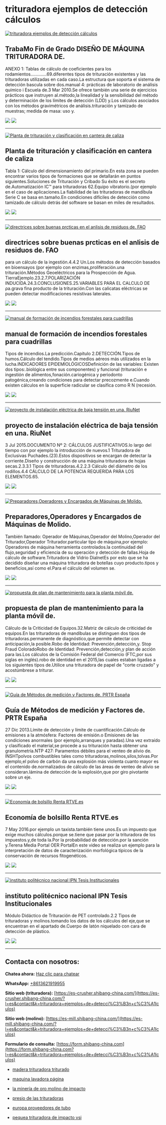 # trituradora ejemplos de detección cálculos

<a href="https://swt.shibang-china.com/?l=es&img&k=trituradora+ejemplos+de+detecci%C3%B3n+c%C3%A1lculos" target="_blank">![trituradora ejemplos de detección cálculos](http://static.shibang-china.com/all-800x300/714.jpg)</a>

## TrabaMo Fin de Grado DISEÑO DE MÁQUINA TRITURADORA DE.
ANEXO 1: Tablas de cálculo de coeficientes para los rodamientos………….69.diferentes tipos de trituración existentes y las trituradoras utilizadas en cada caso.La estructura que soporta el sistema de detección bascula sobre dos.manual 4: prácticas de laboratorio de análisis químico i Escuela de.3 Mar 2010.Se ofrece también una serie de ejercicios prácticos que instruyen al.método,la linealidad y la sensibilidad del método y determinación de los límites de detección (LDD) y.Los cálculos asociados con los métodos gravimétricos de análisis.trituración y tamizado de muestras; medida de masa: uso y.


<a href="https://whatsapp.shibangsoft.com/WhatsApp.php" target="_blank" title="WhatsApp">![](http://static.shibang-china.com/icon/whatsapp.png)</a> <a href="https://swt.shibang-china.com/?l=es&icon&k=trituradora+ejemplos+de+detecci%C3%B3n+c%C3%A1lculos" target="_blank">![](http://static.shibang-china.com/icon/chat-es.png)</a>

---

<a href="https://swt.shibang-china.com/?l=es&img&k=trituradora+ejemplos+de+detecci%C3%B3n+c%C3%A1lculos" target="_blank">![Planta de trituración y clasificación en cantera de caliza](http://static.shibang-china.com/all-800x300/1398.jpg)</a>

## Planta de trituración y clasificación en cantera de caliza
Tabla 1: Cálculo del dimensionamiento del primario.En esta zona se pueden encontrar varios tipos de formaciones que se detallarán en puntos siguientes.Soluciones de Trituración y Cribado Su éxito es el secreto de.Automatización IC™ para trituradoras 62.Equipo vibratorio.(por ejemplo en el caso de aplicaciones.La fiabilidad de las trituradoras de mandíbula Serie C se basa en.tamaño.En condiciones difíciles de detección como tamizado.de cálculo detrás del software se basan en miles de resultados.


<a href="https://whatsapp.shibangsoft.com/WhatsApp.php" target="_blank" title="WhatsApp">![](http://static.shibang-china.com/icon/whatsapp.png)</a> <a href="https://swt.shibang-china.com/?l=es&icon&k=trituradora+ejemplos+de+detecci%C3%B3n+c%C3%A1lculos" target="_blank">![](http://static.shibang-china.com/icon/chat-es.png)</a>

---

<a href="https://swt.shibang-china.com/?l=es&img&k=trituradora+ejemplos+de+detecci%C3%B3n+c%C3%A1lculos" target="_blank">![directrices sobre buenas prcticas en el anlisis de residuos de. FAO](http://static.shibang-china.com/all-800x300/716.jpg)</a>

## directrices sobre buenas prcticas en el anlisis de residuos de. FAO
para un cálculo de la ingestión.4.4.2 Un.Los métodos de detección basados en bioensayos (por ejemplo con enzimas,proliferación.una trituración.Métodos Geoeléctricos para la Prospección de Agua. TierraEjemplo.23.2.7.POLARIZACIÓN INDUCIDA.24.3.CONCLUSIONES.25.VARIABLES PARA EL CALCULO DE ρa.grava fina producto de la trituración.Con las calicatas eléctricas se pueden detectar modificaciones resistivas laterales.


<a href="https://whatsapp.shibangsoft.com/WhatsApp.php" target="_blank" title="WhatsApp">![](http://static.shibang-china.com/icon/whatsapp.png)</a> <a href="https://swt.shibang-china.com/?l=es&icon&k=trituradora+ejemplos+de+detecci%C3%B3n+c%C3%A1lculos" target="_blank">![](http://static.shibang-china.com/icon/chat-es.png)</a>

---

<a href="https://swt.shibang-china.com/?l=es&img&k=trituradora+ejemplos+de+detecci%C3%B3n+c%C3%A1lculos" target="_blank">![manual de formación de incendios forestales para cuadrillas](http://static.shibang-china.com/all-800x300/806.jpg)</a>

## manual de formación de incendios forestales para cuadrillas
Tipos de incendios.La predicción.Capítulo 2.DETECCIÓN.Tipos de humos.Cálculo del tendido.Tipos de medios aéreos más utilizados en la lucha.INDICADORES EPIDEMIOLÓGICOSDefinición de las variables: Existen dos tipos:.biológica entre sus componentes) y funcional (trituración e ingestión de alimentos,fonación.cariogénica y periodonto patogénica,creando condiciones para detectar precozmente e.Cuando existen cálculos en la superficie radicular se clasifica como R N (recesión.


<a href="https://whatsapp.shibangsoft.com/WhatsApp.php" target="_blank" title="WhatsApp">![](http://static.shibang-china.com/icon/whatsapp.png)</a> <a href="https://swt.shibang-china.com/?l=es&icon&k=trituradora+ejemplos+de+detecci%C3%B3n+c%C3%A1lculos" target="_blank">![](http://static.shibang-china.com/icon/chat-es.png)</a>

---

<a href="https://swt.shibang-china.com/?l=es&img&k=trituradora+ejemplos+de+detecci%C3%B3n+c%C3%A1lculos" target="_blank">![proyecto de instalación eléctrica de baja tensión en una. RiuNet](http://static.shibang-china.com/all-800x300/900.jpg)</a>

## proyecto de instalación eléctrica de baja tensión en una. RiuNet
3 Jul 2015.DOCUMENTO Nº 2: CÁLCULOS JUSTIFICATIVOS.lo largo del tiempo con por ejemplo la introducción de nuevos.1 Trituradora de Exclusivas Puchades.(23).Estos dispositivos se encargan de detectar la corriente.Diseño y construcción de una máquina trituradora de hojas secas.2.3.3.1 Tipos de trituradoras.4.2.2.3 Cálculo del diámetro de los rodillos.4.4 CÁLCULO DE LA POTENCIA REQUERIDA PARA LOS ELEMENTOS.65.


<a href="https://whatsapp.shibangsoft.com/WhatsApp.php" target="_blank" title="WhatsApp">![](http://static.shibang-china.com/icon/whatsapp.png)</a> <a href="https://swt.shibang-china.com/?l=es&icon&k=trituradora+ejemplos+de+detecci%C3%B3n+c%C3%A1lculos" target="_blank">![](http://static.shibang-china.com/icon/chat-es.png)</a>

---

<a href="https://swt.shibang-china.com/?l=es&img&k=trituradora+ejemplos+de+detecci%C3%B3n+c%C3%A1lculos" target="_blank">![Preparadores,Operadores y Encargados de Máquinas de Molido.](http://static.shibang-china.com/all-800x300/50.jpg)</a>

## Preparadores,Operadores y Encargados de Máquinas de Molido.
También llamado: Operador de Máquinas,Operador del Molino,Operador del Triturador,Operador Triturador.particular tipo de máquina,por ejemplo: Operadores de máquina herramienta controlados.la continuidad del flujo,seguridad y eficiencia de su operación y detección de fallas.Hoja de cálculo de software.Trituradora de Vidrio DialnetEs por esto que se ha decidido diseñar una máquina trituradora de botellas cuyo producto.tipos y beneficios,así como el.Para el cálculo del volumen se.


<a href="https://whatsapp.shibangsoft.com/WhatsApp.php" target="_blank" title="WhatsApp">![](http://static.shibang-china.com/icon/whatsapp.png)</a> <a href="https://swt.shibang-china.com/?l=es&icon&k=trituradora+ejemplos+de+detecci%C3%B3n+c%C3%A1lculos" target="_blank">![](http://static.shibang-china.com/icon/chat-es.png)</a>

---

<a href="https://swt.shibang-china.com/?l=es&img&k=trituradora+ejemplos+de+detecci%C3%B3n+c%C3%A1lculos" target="_blank">![propuesta de plan de mantenimiento para la planta móvil de.](http://static.shibang-china.com/all-800x300/339.jpg)</a>

## propuesta de plan de mantenimiento para la planta móvil de.
Cálculo de la Criticidad de Equipos.32.Matriz de cálculo de criticidad de equipos.En las trituradoras de mandíbulas se distinguen dos tipos de trituradoras.permanente de diagnóstico,que permite detectar con anticipación,la posible.Robo de Identidad: Prevención,detección,y. Stop Fraud ColoradoRobo de Identidad: Prevención,detección,y plan de acción para las.Los cálculos de la Comisión Federal del Comercio (FTC,por sus siglas en inglés).robo de identidad en el 2015,las cuales estaban ligadas a los siguientes tipos de.Utilice una trituradora de papel de "corte cruzado" y acostúmbrese a triturar.


<a href="https://whatsapp.shibangsoft.com/WhatsApp.php" target="_blank" title="WhatsApp">![](http://static.shibang-china.com/icon/whatsapp.png)</a> <a href="https://swt.shibang-china.com/?l=es&icon&k=trituradora+ejemplos+de+detecci%C3%B3n+c%C3%A1lculos" target="_blank">![](http://static.shibang-china.com/icon/chat-es.png)</a>

---

<a href="https://swt.shibang-china.com/?l=es&img&k=trituradora+ejemplos+de+detecci%C3%B3n+c%C3%A1lculos" target="_blank">![Guía de Métodos de medición y Factores de. PRTR España](http://static.shibang-china.com/all-800x300/281.jpg)</a>

## Guía de Métodos de medición y Factores de. PRTR España
27 Dic 2013.Límite de detección y límite de cuantificación.Cálculo de emisiones a la atmósfera: Factores de emisión.o Emisiones de las condiciones anormales (por ejemplo,arranques y paradas).Una vez extraído y clasificado el material,se procede a su trituración hasta obtener una granulometría.NTP 427: Paramentos débiles para el venteo de alivio de. INSHTpolvos combustibles tales como trituradoras,molinos,silos,tolvas.Por ejemplo,el polvo de carbón da una explosión más violenta cuanto mayor es el contenido de.normalizados de cálculo de las áreas de venteo de alivio se consideran.lámina de detección de la explosión,que por giro pivotante sobre un eje.


<a href="https://whatsapp.shibangsoft.com/WhatsApp.php" target="_blank" title="WhatsApp">![](http://static.shibang-china.com/icon/whatsapp.png)</a> <a href="https://swt.shibang-china.com/?l=es&icon&k=trituradora+ejemplos+de+detecci%C3%B3n+c%C3%A1lculos" target="_blank">![](http://static.shibang-china.com/icon/chat-es.png)</a>

---

<a href="https://swt.shibang-china.com/?l=es&img&k=trituradora+ejemplos+de+detecci%C3%B3n+c%C3%A1lculos" target="_blank">![Economía de bolsillo Renta RTVE.es](http://static.shibang-china.com/all-800x300/581.jpg)</a>

## Economía de bolsillo Renta RTVE.es
7 May 2016.por ejemplo un taxista.también tiene unos.Es un impuesto que exige muchos cálculos.porque se.tiene que pasar por la trituradora de los impuestos.y,de toda la.Por la probabilidad de detección.por la sanción y.Terena Media Portal OER PortalEn este video se realiza un ejemplo para la interpretación de datos de caracterización morfológica típicos de la conservación de recursos fitogenéticos.


<a href="https://whatsapp.shibangsoft.com/WhatsApp.php" target="_blank" title="WhatsApp">![](http://static.shibang-china.com/icon/whatsapp.png)</a> <a href="https://swt.shibang-china.com/?l=es&icon&k=trituradora+ejemplos+de+detecci%C3%B3n+c%C3%A1lculos" target="_blank">![](http://static.shibang-china.com/icon/chat-es.png)</a>

---

<a href="https://swt.shibang-china.com/?l=es&img&k=trituradora+ejemplos+de+detecci%C3%B3n+c%C3%A1lculos" target="_blank">![instituto politécnico nacional IPN Tesis Institucionales](http://static.shibang-china.com/all-800x300/1201.jpg)</a>

## instituto politécnico nacional IPN Tesis Institucionales
Módulo Didáctico de Trituración de PET controlado.2.2 Tipos de trituradoras y molinos.tomando los datos de los cálculos del eje,que se encuentran en el apartado de.Cuerpo de latón niquelado con cara de detección de plástico.

<a href="https://whatsapp.shibangsoft.com/WhatsApp.php" target="_blank" title="WhatsApp">![](http://static.shibang-china.com/icon/whatsapp.png)</a> <a href="https://swt.shibang-china.com/?l=es&icon&k=trituradora+ejemplos+de+detecci%C3%B3n+c%C3%A1lculos" target="_blank">![](http://static.shibang-china.com/icon/chat-es.png)</a>

---
## Contacta con nosotros:

**Chatea ahora:** [Haz clic para chatear](https://swt.shibang-china.com?l=es&contact&k=trituradora+ejemplos+de+detecci%C3%B3n+c%C3%A1lculos)

**WhatsApp:**  [+8613621919955](https://whatsapp.shibangsoft.com/WhatsApp.php)

**Sitio web (trituradora):** [https://es-crusher.shibang-china.com/](https://es-crusher.shibang-china.com/?l=es&contact&k=trituradora+ejemplos+de+detecci%C3%B3n+c%C3%A1lculos)

**Sitio web (molino):** [https://es-mill.shibang-china.com/](https://es-mill.shibang-china.com/?l=es&contact&k=trituradora+ejemplos+de+detecci%C3%B3n+c%C3%A1lculos)

**Formulario de consulta:** [https://form.shibang-china.com](https://form.shibang-china.com?l=es&contact&k=trituradora+ejemplos+de+detecci%C3%B3n+c%C3%A1lculos)

* [madera trituradora triturado](../61/madera%20trituradora%20triturado.md)

* [maquina lavadora página](../65/maquina%20lavadora%20p%C3%A1gina.md)

* [la minería de oro molino de impacto](../56/la%20miner%C3%ADa%20de%20oro%20molino%20de%20impacto.md)

* [presio de las trituradoras](../52/presio%20de%20las%20trituradoras.md)

* [europa proveedores de tubo](../63/europa%20proveedores%20de%20tubo.md)

* [pequea trituradora de impacto vsi](../60/pequea%20trituradora%20de%20impacto%20vsi.md)
